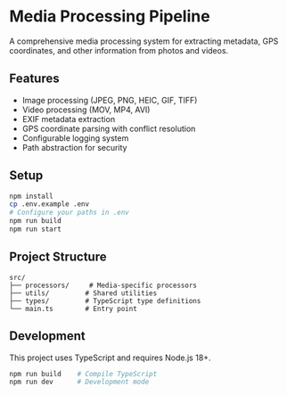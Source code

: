 # Media Processing Pipeline

A comprehensive media processing system for extracting metadata, GPS coordinates, and other information from photos and videos.

## Features

- Image processing (JPEG, PNG, HEIC, GIF, TIFF)
- Video processing (MOV, MP4, AVI)
- EXIF metadata extraction
- GPS coordinate parsing with conflict resolution
- Configurable logging system
- Path abstraction for security

## Setup

```bash
npm install
cp .env.example .env
# Configure your paths in .env
npm run build
npm run start
```

## Project Structure

```
src/
├── processors/     # Media-specific processors
├── utils/         # Shared utilities
├── types/         # TypeScript type definitions
└── main.ts        # Entry point
```

## Development

This project uses TypeScript and requires Node.js 18+.

```bash
npm run build    # Compile TypeScript
npm run dev      # Development mode
```